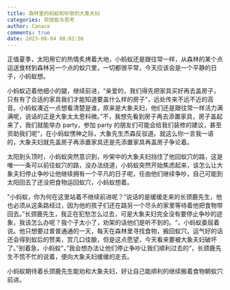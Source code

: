 ```yaml
---
title: 森林里的蚂蚁和吵架的大象夫妇
categories: 软技能与思考
author: Canace
comments: true
date: 2023-08-04 08:02:56
---
```

正值夏季，太阳用它的热情炙烤着大地，小蚂蚁还是跟往常一样，从森林的某个点运送食材到森林另一个点的蚁穴里，一切都很平常，今天应该会是一个平静的日子，小蚂蚁想。

小蚂蚁迈着他细小的腿，继续前进，“亲爱的，我们得先把家具买好再去盖房子，只有有了合适的家具我们才能知道要盖什么样的房子”，远处传来不远不近的高音。小蚂蚁凑近一点想看清楚是谁，原来是大象夫妇，他们还是跟往常一样活力满满呢，说话的正是大象太太思科微。”不，我想先看到房子再去添置家具，房子盖起来了，我们就能举办 party，参加 party 的朋友们可能会给我们装修的建议，甚至资助我们呢“，在小蚂蚁愣神之际，大象先生杰森反驳道。就这么你一言我一语的，大象夫妇就先盖房子再添置家具还是先添置家具再盖房子争论着。

太阳到头顶时，小蚂蚁突然意识到，吵架中的大象夫妇挡住了他回蚁穴的路，这是唯一一条可以前往蚁穴的路，没办法绕道，小蚂蚁突然开始焦虑起来，该怎么让大象夫妇停止争吵让他继续拥有一个平凡的日子呢，任由他们继续争吵，自己可能到太阳回去了还没把食物运回蚁穴，小蚂蚁想着。

”小蚂蚁，你为何在这里站着不继续前进呢？“说话的是缓缓走来的长颈鹿先生，他也必须从这条路经过，因为他的孩子们还在路另一个尽头的家里等待着他把食物带回去。”长颈鹿先生，我正在犯愁怎么过去，可是大象夫妇完全没有要停止争吵的迹象，我该怎么办呢？我个子太小了，劝架的话他们是听不到的。“，小蚂蚁委屈着说。他只想要过普普通通的一天，每天在森林里寻找食物，搬回蚁穴，运气好的话还会得到蚁后的赞美，赏几口佳酿，但是这点愿望，今天看来要被大象夫妇破坏了。”别着急，小蚂蚁“，”我会想办法让他们停止争吵让我们顺利过去的“，长颈鹿先生不慌不忙的说着，便向大象夫妇缓缓的走去。

小蚂蚁期待着长颈鹿先生能劝和大象夫妇，好让自己能顺利的继续搬着食物朝蚁穴前进。